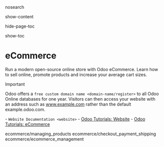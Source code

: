 nosearch  

show-content  

hide-page-toc  

show-toc  

# eCommerce

Run a modern open-source online store with Odoo eCommerce. Learn how to
sell online, promote products and increase your average cart sizes.

> [!IMPORTANT]
> Odoo offers a `free custom domain name <domain-name/register>` to all
> Odoo Online databases for one year. Visitors can then access your
> website with an address such as
> <span class="title-ref">www.example.com</span> rather than the default
> <span class="title-ref">example.odoo.com</span>.

<div class="seealso">

\- `Website Documentation <website>` - [Odoo Tutorials:
Website](https://www.odoo.com/slides/website-25) - [Odoo Tutorials:
eCommerce](https://www.odoo.com/slides/ecommerce-26)

</div>

<div class="toctree" titlesonly="">

ecommerce/managing_products ecommerce/checkout_payment_shipping
ecommerce/ecommerce_management

</div>
